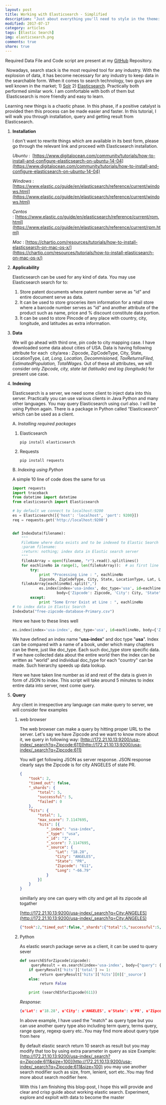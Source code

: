 ```yaml
---
layout: post
title: Working with Elasticsearch - Simplified
description: "Just about everything you'll need to style in the theme: headings, paragraphs, blockquotes, tables, code blocks, and more."
modified: 2017-07-17
category: articles
tags: [Elastic Search]
img: elasticsearch.png
comments: true
share: true
---
```

Required Data File and Code script are present at my [GitHub](https://github.com/snlpatel001213/algorithmia/tree/master/elasticsearch) Repository.

​
Nowadays, search stack is the most required tool for any industry. With the explosion of data, it has become necessary for any industry to keep data in the searchable form. When it comes to search technology, two guys are well known in the market; 1) [Solr](http://lucene.apache.org/solr/) 2) [Elasticsearch](https://www.elastic.co/). Practically both performed similar work. I am comfortable with both of them but  Elasticsearch is more friendly and easy to learn.

Learning new things is a chaotic phase. In this phase, if a positive catalyst is provided then this process can be made easier and faster. In this tutorial, I will walk you through installation, query and getting result from Elasticsearch.

1. **Installation**

    I don't want to rewrite things which are available in its best form, please go through the relevant link and proceed with Elasticsearch installation.

    _Ubuntu_ :  [https://www.digitalocean.com/community/tutorials/how-to-install-and-configure-elasticsearch-on-ubuntu-14-04](https://www.digitalocean.com/community/tutorials/how-to-install-and-configure-elasticsearch-on-ubuntu-14-04)

    _Windows_ : [https://www.elastic.co/guide/en/elasticsearch/reference/current/windows.html](https://www.elastic.co/guide/en/elasticsearch/reference/current/windows.html)

    _Centos_ : [https://www.elastic.co/guide/en/elasticsearch/reference/current/rpm.html](https://www.elastic.co/guide/en/elasticsearch/reference/current/rpm.html)

    _Mac_ : [https://chartio.com/resources/tutorials/how-to-install-elasticsearch-on-mac-os-x/](https://chartio.com/resources/tutorials/how-to-install-elasticsearch-on-mac-os-x/)

2. **Applicability**

    Elasticsearch can be used for any kind of data. You may use Elasticsearch search for to:
    1. Store patent documents where patent number serve as "id" and entire document serve as data.
    2. It can be used to store groceries item information for a retail store where a barcode number serves as "id" and another attribute of the product such as name, price and % discount constitute data portion.
    3. It can be used to store Pincode of any place with country, city, longitude, and latitudes as extra information.

3. **Data**

    We will go ahead with third one, pin code to city mapping case. I have downloaded some data about cities of USA.
    Data is having following attribute for each  city/area : Zipcode, ZipCodeType, City, State, LocationType, *Lat, Long, Location, Decommisioned, TaxReturnsFiled, EstimatedPopulation, TotalWages.* Out of these all attributes, we will consider only *Zipcode, city, state lat {latitude} and log {longitude}* for present use case.

4. **Indexing**

    Elasticsearch is a server, we need some client to inject data into this server. Practically you can use various clients in Java Python and many other languages. You may query Elasticsearch using curl also. I will be using Python again. There is a package in Python called “Elasticsearch” which can be used as a client.

    A. *Installing required packages*

    1. Elasticsearch

        `pip install elasticsearch`

    2. Requests

        `pip install requests`

    B. *Indexing using Python*

    A simple 10 line of code does the same for us

    ```python
    import requests
    import traceback
    from datetime import datetime
    from elasticsearch import Elasticsearch

    # by default we connect to localhost:9200
    es = Elasticsearch([{'host': 'localhost', 'port': 9200}])
    req = requests.get('http://localhost:9200')


    def IndexData(filename):
        """
        FileName where data exists and to be indexed to Elastic Search
        :param filename:
        :return: nothing; index data in Elastic search server
        """
        fileAsArray = open(filename, "r").read().splitlines()
        for eachlineNo in range(1, len(fileAsArray)):  # as first line is header, omitted
            try:
                print "Processing Line : ", eachlineNo
                Zipcode, ZipCodeType, City, State, LocationType, Lat, Long, Location, Decommisioned, TaxReturnsFiled, EstimatedPopulation, TotalWages = \
        fileAsArray[eachlineNo].split(",")
                es.index(index='usa-index', doc_type='usa', id=eachlineNo,
                        body={'Zipcode': Zipcode, 'City': City, 'State': State, 'Lat': Lat, 'Long': Long})
            except:
                print "Some Error Exist at Line : ", eachlineNo
    # to index data in Elastic Search
    IndexData("free-zipcode-database-Primary.csv")

    ```

    Here we have to these lines well
    ```python
    es.index(index='usa-index', doc_type='usa', id=eachlineNo, body={'Zipcode':Zipcode,'City': City, 'State': State, 'Lat': Lat, 'Long': Long})
    ```

    We have defined an index name "**usa-index**" and doc type "**usa**". Index can be compared with a name of a book, under which many chapters can be there, just like doc_type. Each such doc_type store specific data. If we have collected data about the entire world then the index can be written as "world" and individual doc_type for each "country" can be made. Such hierarchy speeds up data lookup.

    Here we have taken line number as id and rest of the data is given in form of JSON to index.
    This script will take around 5 minutes to index entire data into server, next come query.

5. **Query**

    Any client in irrespective any language can make query to server, we will consider few examples
    1. web browser

       The web browser can make a query by hitting proper URL to the server. Let's say we have Zipcode and we want to know more about it, we query in following way:
    [http://172.21.10.13:9200/usa-index/_search?q=Zipcode:611](http://172.21.10.13:9200/usa-index/_search?q=Zipcode:611)

        You will get following JSON as server response. JSON response clearly says the Zipcode is for city ANGELES of state PR.

        ```json
        {
            "took": 2,
            "timed_out": false,
            "_shards": {
                "total": 5,
                "successful": 5,
                "failed": 0
            },
            "hits": {
                "total": 1,
                "max_score": 7.1147695,
                "hits": [{
                    "_index": "usa-index",
                    "_type": "usa",
                    "_id": "3",
                    "_score": 7.1147695,
                    "_source": {
                        "Lat": "18.28",
                        "City": "ANGELES",
                        "State": "PR",
                        "Zipcode": "611",
                        "Long": "-66.79"
                    }
                }]
            }
        }
        ```
        simillarly any one can query with city and get all its zipcode all togather

        [http://172.21.10.13:9200/usa-index/_search?q=City:ANGELES](http://172.21.10.13:9200/usa-index/_search?q=City:ANGELES)

        ```json
        {"took":2,"timed_out":false,"_shards":{"total":5,"successful":5,"failed":0},"hits":{"total":99,"max_score":6.5361986,"hits":[{"_index":"usa-index","_type":"usa","_id":"3","_score":6.5361986,"_source":{"Lat": "18.28", "City": "ANGELES", "State": "PR", "Zipcode": "611", "Long": "-66.79"}},{"_index":"usa-index","_type":"usa","_id":"21485","_score":4.3909116,"_source":{"Lat": "48.02", "City": "PORT ANGELES", "State": "WA", "Zipcode": "98363", "Long": "-123.82"}},{"_index":"usa-index","_type":"usa","_id":"22098","_score":4.3909116,"_source":{"Lat": "33.97", "City": "LOS ANGELES", "State": "CA", "Zipcode": "90001", "Long": "-118.24"}},{"_index":"usa-index","_type":"usa","_id":"22102","_score":4.3909116,"_source":{"Lat": "34.05", "City": "LOS ANGELES", "State": "CA", "Zipcode": "90005", "Long": "-118.31"}},{"_index":"usa-index","_type":"usa","_id":"22111","_score":4.3909116,"_source":{"Lat": "34.04", "City": "LOS ANGELES", "State": "CA", "Zipcode": "90014", "Long": "-118.25"}},{"_index":"usa-index","_type":"usa","_id":"22123","_score":4.3909116,"_source":{"Lat": "34.07", "City": "LOS ANGELES", "State": "CA", "Zipcode": "90026", "Long": "-118.26"}},{"_index":"usa-index","_type":"usa","_id":"22169","_score":4.3909116,"_source":{"Lat": "34.09", "City": "LOS ANGELES", "State": "CA", "Zipcode": "90072", "Long": "-118.3"}},{"_index":"usa-index","_type":"usa","_id":"22170","_score":4.3909116,"_source":{"Lat": "34.05", "City": "LOS ANGELES", "State": "CA", "Zipcode": "90073", "Long": "-118.45"}},{"_index":"usa-index","_type":"usa","_id":"22174","_score":4.3909116,"_source":{"Lat": "34.1", "City": "LOS ANGELES", "State": "CA", "Zipcode": "90077", "Long": "-118.45"}},{"_index":"usa-index","_type":"usa","_id":"22180","_score":4.3909116,"_source":{"Lat": "33.95", "City": "LOS ANGELES", "State": "CA", "Zipcode": "90083", "Long": "-118.39"}}]}}
        ```

    2. Python

        As elastic search package serve as a client, it can be used to query sever

        ```python
        def searchESforZipcode(zipcode):
             queryResult = es.search(index='usa-index', body={"query": {"match": {'Zipcode':zipcode }}})
            if queryResult['hits']['total'] >= 1:
                 return queryResult['hits']['hits'][0]['_source']
            else:
                 return False

            print (searchESforZipcode(611))
        ```

        *Response*:
        ```json
        {u'Lat': u'18.28', u'City': u'ANGELES', u'State': u'PR', u'Zipcode': u'611', u'Long': u'-66.79'}
        ````
        In above example, I have used the "match" as query type but you can use another query type also including term query, terms query, range query, regexp query etc..You may find more about query type from here

        By default elastic search return 10 search as result but you may modify that too by using extra parameter in query as size
        Example: [http://172.21.10.13:9200/usa-index/_search?q=Zipcode:611&size=100](http://172.21.10.13:9200/usa-index/_search?q=Zipcode:611&size=100)
        you may use another search modifier such as size, from, lenient, sort etc..You may find more about search modifier here.

        With this I am finishing this blog-post, I hope this will provide and clear and crisp guide about working elastic search. Experiment, explore and exploit with data to become the master
